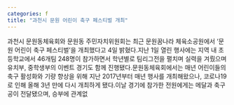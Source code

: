 ```yaml
---
categories: f
title: "과천시 문원 어린이 축구 페스티벌 개최"
---
```

과천시 문원동체육회와 문원동 주민자치위원회는 최근 문원꿈나라 체육소공원에서 ‘문원 어린이 축구 페스티벌’을 개최했다고 4일 밝혔다.지난 1일 열린 행사에는 지역 내 초등학교에서 46개팀 248명이 참가하면서 학년별로 팀리그전을 펼치며 실력을 겨뤘으며 유치부, 중학생부의 이벤트 경기도 함께 진행됐다.문원동체육회에서는 매년 어린이들의 축구 활성화와 기량 향상을 위해 지난 2017년부터 매년 행사를 개최해왔으나, 코로나19로 인해 올해 3년 만에 다시 개최하게 됐다.이날 경기에 참가한 전원에게는 메달과 축구공이 전달됐으며, 승부에 관계없